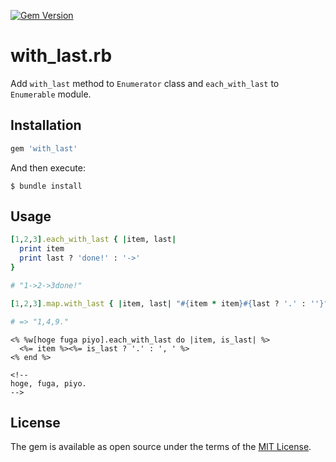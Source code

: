 [![Gem Version](https://badge.fury.io/rb/with_last.svg)](https://badge.fury.io/rb/with_last)

# with_last.rb

Add `with_last` method to `Enumerator` class and `each_with_last` to `Enumerable` module.

## Installation

```ruby
gem 'with_last'
```

And then execute:

    $ bundle install

## Usage

```ruby
[1,2,3].each_with_last { |item, last|
  print item
  print last ? 'done!' : '->'
}

# "1->2->3done!"

[1,2,3].map.with_last { |item, last| "#{item * item}#{last ? '.' : ''}" }.join(',')

# => "1,4,9."
```

```erb
<% %w[hoge fuga piyo].each_with_last do |item, is_last| %>
  <%= item %><%= is_last ? '.' : ', ' %>
<% end %>

<!--
hoge, fuga, piyo.
-->
```

## License

The gem is available as open source under the terms of the [MIT License](https://opensource.org/licenses/MIT).
